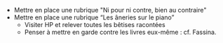 * Mettre en place une rubrique "Ni pour ni contre, bien au contraire"
* Mettre en place une rubrique “Les âneries sur le piano”
  - Visiter HP et relever toutes les bêtises racontées
  - Penser à mettre en garde contre les livres eux-même : cf. Fassina.